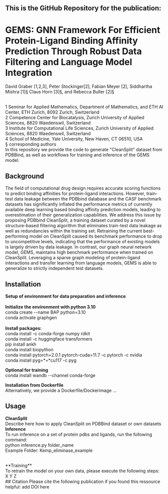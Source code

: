 ## This is the GitHub Repository for the publication: 

#  GEMS: GNN Framework For Efficient Protein-Ligand Binding Affinity Prediction Through Robust Data Filtering and Language Model Integration

David Graber [1,2,3], Peter Stockinger[2], Fabian Meyer [2], Siddhartha Mishra [1]§ Claus Horn [3]§, and Rebecca Buller [2]§

<br />
1 Seminar for Applied Mathematics, Department of Mathematics, and ETH AI Center, ETH Zurich, 8092 Zurich, Switzerland
<br />
2 Competence Center for Biocatalysis, Zurich University of Applied Sciences, 8820 Waedenswil, Switzerland
<br />
3 Institute for Computational Life Sciences, Zurich University of Applied Sciences, 8820 Waedenswil, Switzerland
<br />
4 School of Medicine, Yale University, New Haven, CT 06510, USA
<br />
§ corresponding authors

<br />
In this repository we provide the code to generate "CleanSplit" dataset from PDBBind, as well as workflows for training and inference of the GEMS model.


## Background
The field of computational drug design requires accurate scoring functions to predict binding affinities for protein-ligand interactions. However, train-test data leakage between the PDBbind database and the CASF benchmark datasets has significantly inflated the performance metrics of currently available deep learning based binding affinity prediction models, leading to overestimation of their generalization capabilities. We address this issue by proposing PDBbind CleanSplit, a training dataset curated by a novel structure-based filtering algorithm that eliminates train-test data leakage as well as redundancies within the training set. Retraining the current best-performing model on CleanSplit caused its benchmark performance to drop to uncompetitive levels, indicating that the performance of existing models is largely driven by data leakage. In contrast, our graph neural network model, GEMS, maintains high benchmark performance when trained on CleanSplit. Leveraging a sparse graph modeling of protein-ligand interactions and transfer learning from language models, GEMS is able to generalize to strictly independent test datasets.

## Installation

**Setup of environment for data preparation and inference**<br />
<br />
**Initialize the environment with python 3.10**<br />
conda create --name BAP python=3.10<br />
conda activate graphgen<br />
<br />
**Install packages:**<br />
conda install -c conda-forge numpy rdkit <br />
conda install -c huggingface transformers <br />
pip install ankh <br />
conda install biopython <br />
conda install pytorch=2.0.1 pytorch-cuda=11.7 -c pytorch -c nvidia <br />
conda install pyg=*=*cu117 -c pyg <br />

**Optional for training**<br />
conda install wandb --channel conda-forge<br />

**Installation from Dockerfile**<br />
Alternatively, we provide a Dockerfile/Dockerimage ... 

## Usage
**CleanSplit**<br />
Describe here how to apply CleanSplit on PDBBind dataset or own datasets
<br />
**Inference**<br />
To run inference on a set of protein pdbs and ligands, run the following command:<br />
python inference.py folder_name<br />
Example Folder: Kemp_eliminase_example


<br />
**Training**<br />
To retrain the model on your own data, please execute the following steps:<br />
X
Y
Z
<br />
## Citation
Please cite the following publication if you found this ressource helpful:
add DOI here
